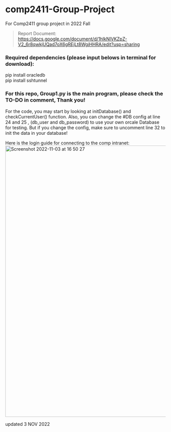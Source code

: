 # comp2411-Group-Project
For Comp2411 group project in 2022 Fall

> Report Document: 
> https://docs.google.com/document/d/1hlkNIVKZpZ-V2_6r8qwkjUQad7oX6gREjLt8WgjHHRA/edit?usp=sharing

<h3>Required dependencies (please input belows in terminal for download):</h3>

pip install oracledb<br>
pip install sshtunnel

<h3>For this repo, Group1.py is the main program, please check the TO-DO in comment, Thank you!</h3>
For the code, you may start by looking at initDatabase() and checkCurrentUser() function.
Also, you can change the #DB config at line 24 and 25 , (db_user and db_password) to use your own orcale Database for testing. But if you change the config, make sure to uncomment line 32 to init the data in your database!

Here is the login guide for connecting to the comp intranet:
<img width="850" alt="Screenshot 2022-11-03 at 16 50 27" src="https://user-images.githubusercontent.com/56993697/199680241-89a74953-f295-4fa2-8ac3-32962b419f31.png">

updated 3 NOV 2022
